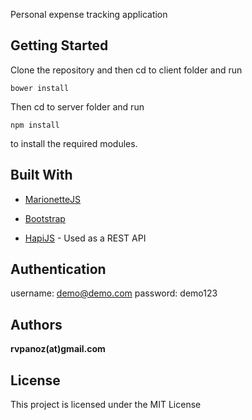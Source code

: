Personal expense tracking application

## Getting Started

Clone the repository and then cd to client folder and run 

```
bower install
```

Then cd to server folder and run

```
npm install
```

to install the required modules.

## Built With

* [MarionetteJS](http://marionettejs.com/)

* [Bootstrap](https://getbootstrap.com/)

* [HapiJS](http://hapijs.com/) - Used as a REST API

## Authentication

username: demo@demo.com
password: demo123

## Authors

**rvpanoz(at)gmail.com**

## License

This project is licensed under the MIT License
